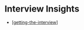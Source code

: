 # Interview Insights

- [[getting-the-interview]]

[//begin]: # "Autogenerated link references for markdown compatibility"
[getting-the-interview]: getting-the-interview "Getting an Interview as a Software Developer"
[//end]: # "Autogenerated link references"
